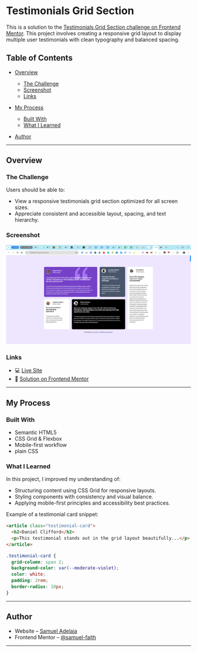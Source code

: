 # Testimonials Grid Section

This is a solution to the [Testimonials Grid Section challenge on Frontend Mentor](https://www.frontendmentor.io/challenges/testimonials-grid-section-Nnw6J7Un7). This project involves creating a responsive grid layout to display multiple user testimonials with clean typography and balanced spacing.

## Table of Contents

* [Overview](#overview)

  * [The Challenge](#the-challenge)
  * [Screenshot](#screenshot)
  * [Links](#links)
* [My Process](#my-process)

  * [Built With](#built-with)
  * [What I Learned](#what-i-learned)
* [Author](#author)

---

## Overview

### The Challenge

Users should be able to:

* View a responsive testimonials grid section optimized for all screen sizes.
* Appreciate consistent and accessible layout, spacing, and text hierarchy.

### Screenshot

![Testimonials Grid Screenshot](./images/screenshot.png)

### Links

* 💻 [Live Site](https://your-live-site-url.com)
* 📂 [Solution on Frontend Mentor](https://github.com/samuel-faith/testimonials-grid-section-main)

---

## My Process

### Built With

* Semantic HTML5
* CSS Grid & Flexbox
* Mobile-first workflow
* plain CSS

### What I Learned

In this project, I improved my understanding of:

* Structuring content using CSS Grid for responsive layouts.
* Styling components with consistency and visual balance.
* Applying mobile-first principles and accessibility best practices.

Example of a testimonial card snippet:

```html
<article class="testimonial-card">
  <h2>Daniel Clifford</h2>
  <p>This testimonial stands out in the grid layout beautifully...</p>
</article>
```

```css
.testimonial-card {
  grid-column: span 2;
  background-color: var(--moderate-violet);
  color: white;
  padding: 2rem;
  border-radius: 10px;
}
```

---

## Author

* Website – [Samuel Adelaja](https://your-portfolio.com)
* Frontend Mentor – [@samuel-faith](https://www.frontendmentor.io/profile/samuel-faith)

---